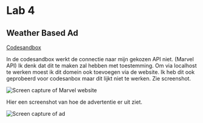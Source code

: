 # Lab 4

## Weather Based Ad
[Codesandbox](https://codesandbox.io/s/vibrant-easley-db4lg3?file=/index.html)

In de codesandbox werkt de connectie naar mijn gekozen API niet. (Marvel API) Ik denk dat dit te maken zal hebben met toestemming. Om via localhost te werken moest ik dit domein ook toevoegen via de website. Ik heb dit ook geprobeerd voor codesanbox maar dit lijkt niet te werken. Zie screenshot.

![Screen capture of Marvel website](https://github.com/lienapaeps/2imd-webtechadvanced-portfolio/blob/main/lab4/images/Schermafbeelding%202022-03-27%20172213.jpg)

Hier een screenshot van hoe de advertentie er uit ziet.

![Screen capture of ad](https://github.com/lienapaeps/2imd-webtechadvanced-portfolio/blob/main/lab4/images/Schermafbeelding%202022-03-27%20172751.jpg)